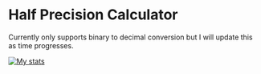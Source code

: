 # Half Precision Calculator
Currently only supports binary to decimal conversion but I will update this as time progresses.


[![My stats](https://github-readme-stats.vercel.app/api?username=IsaacMAllen)](https://github.com/anuraghazra/github-readme-stats)
